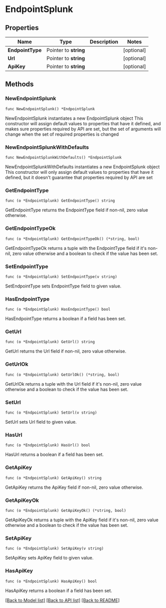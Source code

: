 # EndpointSplunk

## Properties

Name | Type | Description | Notes
------------ | ------------- | ------------- | -------------
**EndpointType** | Pointer to **string** |  | [optional] 
**Url** | Pointer to **string** |  | [optional] 
**ApiKey** | Pointer to **string** |  | [optional] 

## Methods

### NewEndpointSplunk

`func NewEndpointSplunk() *EndpointSplunk`

NewEndpointSplunk instantiates a new EndpointSplunk object
This constructor will assign default values to properties that have it defined,
and makes sure properties required by API are set, but the set of arguments
will change when the set of required properties is changed

### NewEndpointSplunkWithDefaults

`func NewEndpointSplunkWithDefaults() *EndpointSplunk`

NewEndpointSplunkWithDefaults instantiates a new EndpointSplunk object
This constructor will only assign default values to properties that have it defined,
but it doesn't guarantee that properties required by API are set

### GetEndpointType

`func (o *EndpointSplunk) GetEndpointType() string`

GetEndpointType returns the EndpointType field if non-nil, zero value otherwise.

### GetEndpointTypeOk

`func (o *EndpointSplunk) GetEndpointTypeOk() (*string, bool)`

GetEndpointTypeOk returns a tuple with the EndpointType field if it's non-nil, zero value otherwise
and a boolean to check if the value has been set.

### SetEndpointType

`func (o *EndpointSplunk) SetEndpointType(v string)`

SetEndpointType sets EndpointType field to given value.

### HasEndpointType

`func (o *EndpointSplunk) HasEndpointType() bool`

HasEndpointType returns a boolean if a field has been set.

### GetUrl

`func (o *EndpointSplunk) GetUrl() string`

GetUrl returns the Url field if non-nil, zero value otherwise.

### GetUrlOk

`func (o *EndpointSplunk) GetUrlOk() (*string, bool)`

GetUrlOk returns a tuple with the Url field if it's non-nil, zero value otherwise
and a boolean to check if the value has been set.

### SetUrl

`func (o *EndpointSplunk) SetUrl(v string)`

SetUrl sets Url field to given value.

### HasUrl

`func (o *EndpointSplunk) HasUrl() bool`

HasUrl returns a boolean if a field has been set.

### GetApiKey

`func (o *EndpointSplunk) GetApiKey() string`

GetApiKey returns the ApiKey field if non-nil, zero value otherwise.

### GetApiKeyOk

`func (o *EndpointSplunk) GetApiKeyOk() (*string, bool)`

GetApiKeyOk returns a tuple with the ApiKey field if it's non-nil, zero value otherwise
and a boolean to check if the value has been set.

### SetApiKey

`func (o *EndpointSplunk) SetApiKey(v string)`

SetApiKey sets ApiKey field to given value.

### HasApiKey

`func (o *EndpointSplunk) HasApiKey() bool`

HasApiKey returns a boolean if a field has been set.


[[Back to Model list]](../README.md#documentation-for-models) [[Back to API list]](../README.md#documentation-for-api-endpoints) [[Back to README]](../README.md)


